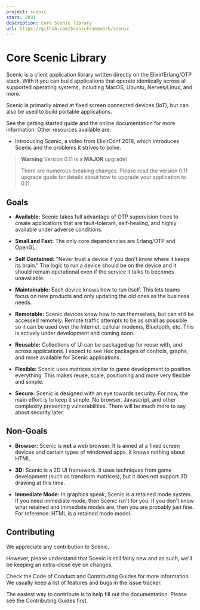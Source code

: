 ```yaml
---
project: scenic
stars: 2031
description: Core Scenic library
url: https://github.com/ScenicFramework/scenic
---
```


Core Scenic Library
===================

Scenic is a client application library written directly on the Elixir/Erlang/OTP stack. With it you can build applications that operate identically across all supported operating systems, including MacOS, Ubuntu, Nerves/Linux, and more.

Scenic is primarily aimed at fixed screen connected devices (IoT), but can also be used to build portable applications.

See the getting started guide and the online documentation for more information. Other resources available are:

-   Introducing Scenic, a video from ElixirConf 2018, which introduces Scenic and the problems it strives to solve.

> **Warning** Version 0.11 is a **MAJOR** upgrade!
> 
> There are numerous breaking changes. Please read the version 0.11 upgrade guide for details about how to upgrade your application to 0.11.

Goals
-----

-   **Available:** Scenic takes full advantage of OTP supervision trees to create applications that are fault-tolerant, self-healing, and highly available under adverse conditions.
    
-   **Small and Fast:** The only core dependencies are Erlang/OTP and OpenGL.
    
-   **Self Contained:** "Never trust a device if you don't know where it keeps its brain." The logic to run a device should be on the device and it should remain operational even if the service it talks to becomes unavailable.
    
-   **Maintainable:** Each device knows how to run itself. This lets teams focus on new products and only updating the old ones as the business needs.
    
-   **Remotable:** Scenic devices know how to run themselves, but can still be accessed remotely. Remote traffic attempts to be as small as possible so it can be used over the Internet, cellular modems, Bluetooth, etc. This is actively under development and coming soon.
    
-   **Reusable:** Collections of UI can be packaged up for reuse with, and across applications. I expect to see Hex packages of controls, graphs, and more available for Scenic applications.
    
-   **Flexible:** Scenic uses matrices similar to game development to position everything. This makes reuse, scale, positioning and more very flexible and simple.
    
-   **Secure:** Scenic is designed with an eye towards security. For now, the main effort is to keep it simple. No browser, Javascript, and other complexity presenting vulnerabilities. There will be much more to say about security later.
    

Non-Goals
---------

-   **Browser:** Scenic is **not** a web browser. It is aimed at a fixed screen devices and certain types of windowed apps. It knows nothing about HTML.
    
-   **3D:** Scenic is a 2D UI framework. It uses techniques from game development (such as transform matrices), but it does not support 3D drawing at this time.
    
-   **Immediate Mode:** In graphics speak, Scenic is a retained mode system. If you need immediate mode, then Scenic isn't for you. If you don't know what retained and immediate modes are, then you are probably just fine. For reference: HTML is a retained mode model.
    

Contributing
------------

We appreciate any contribution to Scenic.

However, please understand that Scenic is still fairly new and as such, we'll be keeping an extra-close eye on changes.

Check the Code of Conduct and Contributing Guides for more information. We usually keep a list of features and bugs in the issue tracker.

The easiest way to contribute is to help fill out the documentation. Please see the Contributing Guides first.

